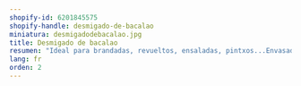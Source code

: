 ```yaml
---
shopify-id: 6201845575
shopify-handle: desmigado-de-bacalao
miniatura: desmigadodebacalao.jpg
title: Desmigado de bacalao
resumen: "Ideal para brandadas, revueltos, ensaladas, pintxos...Envasado: bandeja de 1 kg aprox."
lang: fr
orden: 2
---
```

